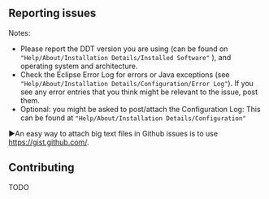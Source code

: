 ﻿## Reporting issues

 Notes:

 * Please report the DDT version you are using (can be found on `"Help/About/Installation Details/Installed Software"` ),
 and operating system and architecture.
 * Check the Eclipse Error Log for errors or Java exceptions (see 
 `"Help/About/Installation Details/Configuration/Error Log"`). 
 If you see any error entries that you think might be relevant to the issue, post them.
 * Optional: you might be asked to post/attach the Configuration Log: This can be found at `"Help/About/Installation Details/Configuration"`

▶An easy way to attach big text files in Github issues is to use https://gist.github.com/.

## Contributing

TODO